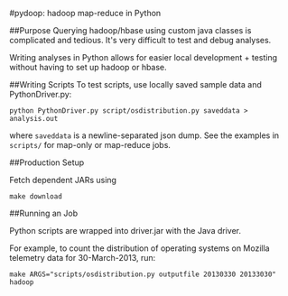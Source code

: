#pydoop: hadoop map-reduce in Python

##Purpose
Querying hadoop/hbase using custom java classes is complicated and tedious. It's very difficult to test and debug analyses.

Writing analyses in Python allows for easier local development + testing without having to set up hadoop or hbase.

##Writing Scripts
To test scripts, use locally saved sample data and PythonDriver.py:
```
python PythonDriver.py script/osdistribution.py saveddata > analysis.out
```
where `saveddata` is a newline-separated json dump. See the examples in `scripts/` for map-only or map-reduce jobs.

##Production Setup

Fetch dependent JARs using
```
make download
```

##Running an Job

Python scripts are wrapped into driver.jar with the Java driver.

For example, to count the distribution of operating systems on Mozilla telemetry data for 30-March-2013, run:
````
make ARGS="scripts/osdistribution.py outputfile 20130330 20133030" hadoop
````
